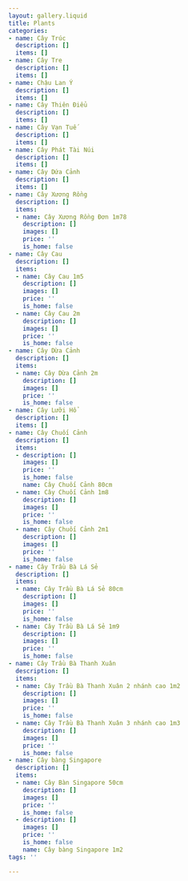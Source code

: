 ```yaml
---
layout: gallery.liquid
title: Plants
categories:
- name: Cây Trúc
  description: []
  items: []
- name: Cây Tre
  description: []
  items: []
- name: Chậu Lan Ý
  description: []
  items: []
- name: Cây Thiên Điểu
  description: []
  items: []
- name: Cây Vạn Tuế
  description: []
  items: []
- name: Cây Phát Tài Núi
  description: []
  items: []
- name: Cây Dứa Cảnh
  description: []
  items: []
- name: Cây Xương Rồng
  description: []
  items:
  - name: Cây Xương Rồng Đơn 1m78
    description: []
    images: []
    price: ''
    is_home: false
- name: Cây Cau
  description: []
  items:
  - name: Cây Cau 1m5
    description: []
    images: []
    price: ''
    is_home: false
  - name: Cây Cau 2m
    description: []
    images: []
    price: ''
    is_home: false
- name: Cây Dừa Cảnh
  description: []
  items:
  - name: Cây Dừa Cảnh 2m
    description: []
    images: []
    price: ''
    is_home: false
- name: Cây Lưỡi Hổ
  description: []
  items: []
- name: Cây Chuối Cảnh
  description: []
  items:
  - description: []
    images: []
    price: ''
    is_home: false
    name: Cây Chuối Cảnh 80cm
  - name: Cây Chuối Cảnh 1m8
    description: []
    images: []
    price: ''
    is_home: false
  - name: Cây Chuối Cảnh 2m1
    description: []
    images: []
    price: ''
    is_home: false
- name: Cây Trầu Bà Lá Sẻ
  description: []
  items:
  - name: Cây Trầu Bà Lá Sẻ 80cm
    description: []
    images: []
    price: ''
    is_home: false
  - name: Cây Trầu Bà Lá Sẻ 1m9
    description: []
    images: []
    price: ''
    is_home: false
- name: Cây Trầu Bà Thanh Xuân
  description: []
  items:
  - name: Cây Trầu Bà Thanh Xuân 2 nhánh cao 1m2
    description: []
    images: []
    price: ''
    is_home: false
  - name: Cây Trầu Bà Thanh Xuân 3 nhánh cao 1m3
    description: []
    images: []
    price: ''
    is_home: false
- name: Cây bàng Singapore
  description: []
  items:
  - name: Cây Bàn Singapore 50cm
    description: []
    images: []
    price: ''
    is_home: false
  - description: []
    images: []
    price: ''
    is_home: false
    name: Cây bàng Singapore 1m2
tags: ''

---
```

